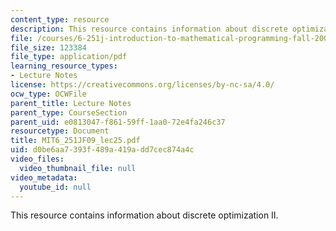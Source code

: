 ```yaml
---
content_type: resource
description: This resource contains information about discrete optimization II.
file: /courses/6-251j-introduction-to-mathematical-programming-fall-2009/d0be6aa7393f489a419add7cec874a4c_MIT6_251JF09_lec25.pdf
file_size: 123384
file_type: application/pdf
learning_resource_types:
- Lecture Notes
license: https://creativecommons.org/licenses/by-nc-sa/4.0/
ocw_type: OCWFile
parent_title: Lecture Notes
parent_type: CourseSection
parent_uid: e0813047-f861-59ff-1aa0-72e4fa246c37
resourcetype: Document
title: MIT6_251JF09_lec25.pdf
uid: d0be6aa7-393f-489a-419a-dd7cec874a4c
video_files:
  video_thumbnail_file: null
video_metadata:
  youtube_id: null
---
```

This resource contains information about discrete optimization II.